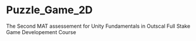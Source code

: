 # Puzzle_Game_2D
The Second MAT assessement for Unity Fundamentals in Outscal Full Stake Game Developement  Course 
